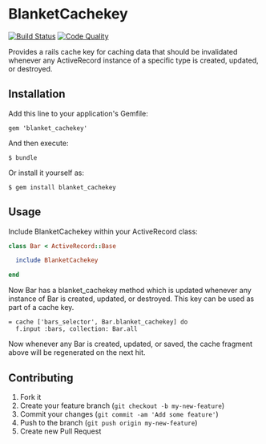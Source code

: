 # BlanketCachekey

[![Build Status](https://secure.travis-ci.org/kbaum/blanket_cachekey.png)](http://travis-ci.org/kbaum/blanket_cachekey)
[![Code Quality](https://codeclimate.com/badge.png)](https://codeclimate.com/github/kbaum/blanket_cachekey)

Provides a rails cache key for caching data that should be invalidated whenever any ActiveRecord instance of a specific type is created, updated, or destroyed.


## Installation

Add this line to your application's Gemfile:

    gem 'blanket_cachekey'

And then execute:

    $ bundle

Or install it yourself as:

    $ gem install blanket_cachekey

## Usage

Include BlanketCachekey within your ActiveRecord class:

```ruby
class Bar < ActiveRecord::Base

  include BlanketCachekey

end
```

Now Bar has a blanket_cachekey method which is updated whenever any instance of Bar is created, updated, or destroyed.  This key can be used
as part of a cache key.

```haml
= cache ['bars_selector', Bar.blanket_cachekey] do
  f.input :bars, collection: Bar.all
```

Now whenever any Bar is created, updated, or saved, the cache fragment above will be regenerated on the next hit.






## Contributing

1. Fork it
2. Create your feature branch (`git checkout -b my-new-feature`)
3. Commit your changes (`git commit -am 'Add some feature'`)
4. Push to the branch (`git push origin my-new-feature`)
5. Create new Pull Request
